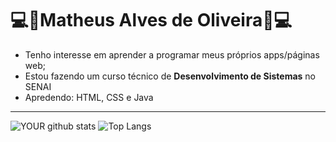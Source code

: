 # 💻🎵Matheus Alves de Oliveira🎵💻

* Tenho interesse em aprender a programar meus próprios apps/páginas web;
* Estou fazendo um curso técnico de <strong>Desenvolvimento de Sistemas</strong> no SENAI
* Apredendo: HTML, CSS e Java

--------------------------------------------------------------------------------------------------------------------

![YOUR github stats](https://github-readme-stats.vercel.app/api?username=MalvzMK1&theme=nightowl&layout=compact) ![Top Langs](https://github-readme-stats.vercel.app/api/top-langs/?username=MalvzMK1&theme=nightowl&layout=compact)
